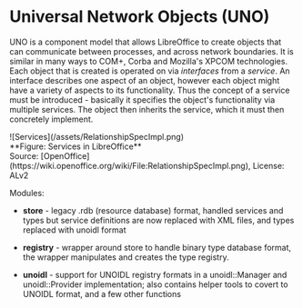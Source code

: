 # Universal Network Objects (UNO)

UNO is a component model that allows LibreOffice to create objects that can communicate between processes, and across network boundaries. It is similar in many ways to COM+, Corba and Mozilla's XPCOM technologies. Each object that is created is operated on via _interfaces_ from a _service_. An interface describes one aspect of an object, however each object might have a variety of aspects to its functionality. Thus the concept of a service must be introduced - basically it specifies the object's functionality via multiple services. The object then inherits the service, which it must then concretely implement. 

<span style="align: center">
![Services](/assets/RelationshipSpecImpl.png)<br>**Figure: Services in LibreOffice** <br>Source: [OpenOffice](https://wiki.openoffice.org/wiki/File:RelationshipSpecImpl.png), License: ALv2</span>



Modules:

* **store** - legacy .rdb (resource database) format, handled services and types but service definitions are now replaced with XML files, and types replaced with unoidl format

* **registry** - wrapper around store to handle binary type database format, the wrapper manipulates and creates the type registry.

* **unoidl** - support for UNOIDL registry formats in a unoidl::Manager and unoidl::Provider implementation; also contains helper tools to covert to UNOIDL format, and a few other functions

